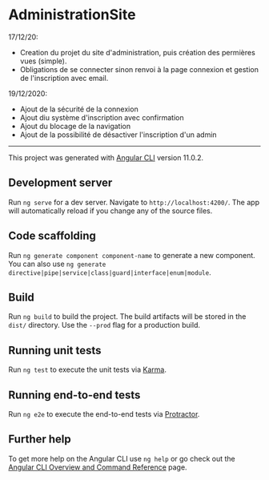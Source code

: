 # AdministrationSite

17/12/20:  
- Creation du projet du site d'administration, puis création des permières vues (simple).  
- Obligations de se connecter sinon renvoi à la page connexion et gestion de l'inscription avec email.

19/12/2020:
 - Ajout de la sécurité de la connexion
 - Ajout diu système d'inscription avec confirmation
 - Ajout du blocage de la navigation
 - Ajout de la possibilité de désactiver l'inscription d'un admin



--------------------------------------------------------------------------------------------------------------------------------



This project was generated with [Angular CLI](https://github.com/angular/angular-cli) version 11.0.2.

## Development server

Run `ng serve` for a dev server. Navigate to `http://localhost:4200/`. The app will automatically reload if you change any of the source files.

## Code scaffolding

Run `ng generate component component-name` to generate a new component. You can also use `ng generate directive|pipe|service|class|guard|interface|enum|module`.

## Build

Run `ng build` to build the project. The build artifacts will be stored in the `dist/` directory. Use the `--prod` flag for a production build.

## Running unit tests

Run `ng test` to execute the unit tests via [Karma](https://karma-runner.github.io).

## Running end-to-end tests

Run `ng e2e` to execute the end-to-end tests via [Protractor](http://www.protractortest.org/).

## Further help

To get more help on the Angular CLI use `ng help` or go check out the [Angular CLI Overview and Command Reference](https://angular.io/cli) page.
